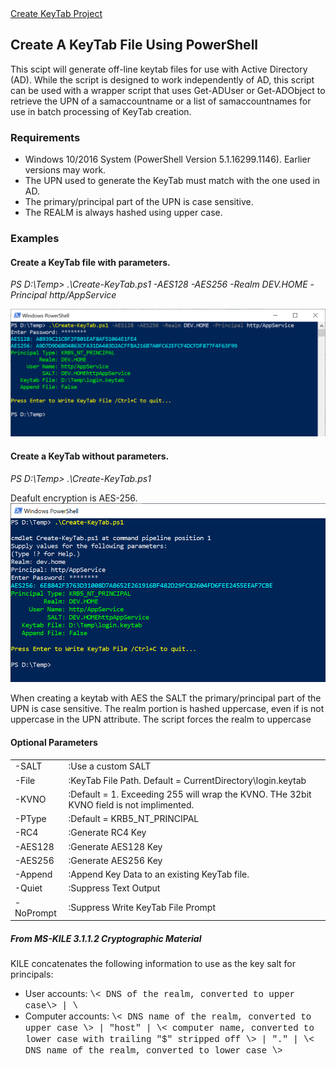 <html>
<head>
<meta http-equiv="Content-Type" content="text/html; charset=utf-8"/>
<meta name="viewport" content="width=device-width, initial-scale=1">
<meta name="google-site-verification" content="QtiCpHJXx6ze17AIVUJso8v0cXoF4LGjsCkYLR6ByIk" />
<meta name="keywords" content="PowerShell,KeyTab,Key Tab,generate,active directory,creation,automate,batch,kerberos">
</head>
<body>
<a href="https://github.com/TheRealAdamBurford/Create-KeyTab">Create KeyTab Project</a> 
<h2 id="Create-Keytab-ps1">Create A KeyTab File Using PowerShell</h2>
This scipt will generate off-line keytab files for use with Active Directory (AD). While the script is designed to work independently of AD, this script can be used with a wrapper script that uses Get-ADUser or Get-ADObject to retrieve the UPN of a samaccountname or a list of samaccountnames for use in batch processing  of KeyTab creation.

<h3 id="Requirements">Requirements</h3>

<div>
<ul>
    <li>Windows 10/2016 System (PowerShell Version 5.1.16299.1146). Earlier versions may work.</li>
    <li>The UPN used to generate the KeyTab must match with the one used in AD.</li>
    <li>The primary/principal part of the UPN is case sensitive.</li>
    <li>The REALM is always hashed using upper case.</li>
</ul>
</div>

<h3 id="Examples">Examples</h3>

<h4 id="Example01">Create a KeyTab file with parameters.</h4>
<p><i>PS D:\Temp> .\Create-KeyTab.ps1 -AES128 -AES256 -Realm DEV.HOME -Principal http/AppService</i></p>
<img src="images/CreateKeytab01.png" id="Image1" alt="">

<h4 id="Example02">Create a KeyTab without parameters.</h4>
<p><i>PS D:\Temp> .\Create-KeyTab.ps1</i></p>
Deafult encryption is AES-256.
<img src="images/CreateKeytab02.png" id="Image1" alt="">

<P>When creating a keytab with AES the SALT the primary/principal part of the UPN is case sensitive. The realm portion is hashed uppercase, even if is not uppercase in the UPN attribute. The script forces the realm to uppercase</p>

<h4 id="Parameters">Optional Parameters</h4>

<table id="Table1" border="0">
<tr>
<td class="cell0">-SALT</td>
<td class="cell1">:Use a custom SALT</td>
</tr>
<tr>
<td class="cell2">-File</td>
<td class="cell3">:KeyTab File Path. Default = CurrentDirectory\login.keytab</td>
</tr>
<tr>
<td class="cell0">-KVNO</td>
<td class="cell1">:Default = 1. Exceeding 255 will wrap the KVNO. THe 32bit KVNO field is not implimented.</td>
</tr>
<tr>
<td class="cell0">-PType</td>
<td class="cell1">:Default = KRB5_NT_PRINCIPAL</td>
</tr>
<tr>
<td class="cell0">-RC4</td>
<td class="cell1">:Generate RC4 Key</td>
</tr>
<tr>
<td class="cell0">-AES128</td>
<td class="cell1">:Generate AES128 Key</td>
</tr>
<tr>
<td class="cell0">-AES256</td>
<td class="cell1">:Generate AES256 Key</td>
</tr>
<tr>
<td class="cell0">-Append</td>
<td class="cell1">:Append Key Data to an existing KeyTab file.</td>
</tr>
<tr>
<td class="cell0">-Quiet</td>
<td class="cell1">:Suppress Text Output</td>
</tr>
<tr>
<td class="cell0">-NoPrompt</td>
<td class="cell1">:Suppress Write KeyTab File Prompt</td>
</tr>
</table>


<h5>From MS-KILE 3.1.1.2 Cryptographic Material</h5>
<p>KILE concatenates the following information to use as the key salt for principals:</p>
<div>
<ul>
<li>User accounts: <font face="courier new">\< DNS of the realm, converted to upper case\> | \<user name\></font></li>
<li>Computer accounts: <font face="courier new">\< DNS name of the realm, converted to upper case \> | "host" | \< computer name, converted to lower case with trailing "$" stripped off \> | "." | \< DNS name of the realm, converted to lower case \></font></li>
</ul>
</div>

</body>
</html>
